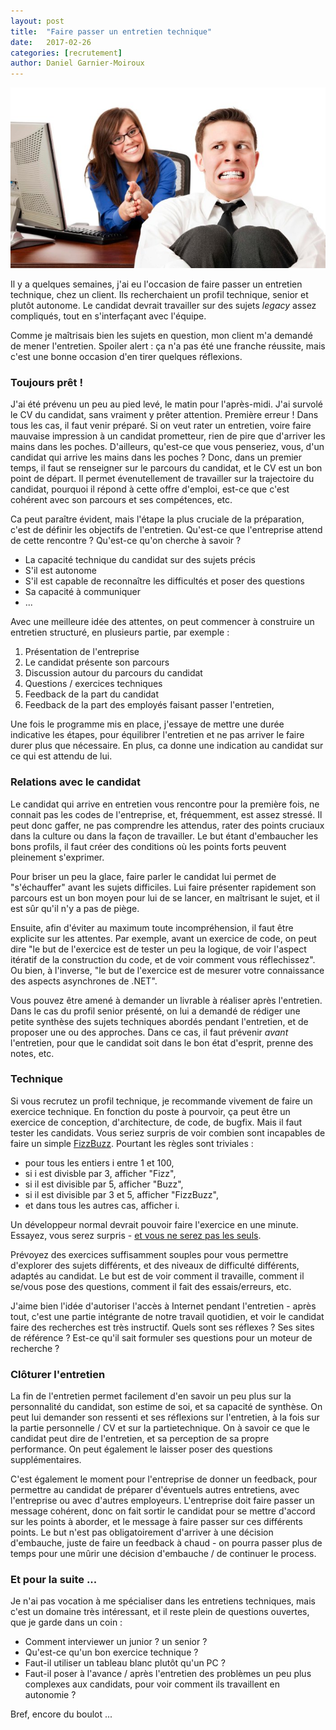 ```yaml
---
layout: post
title:  "Faire passer un entretien technique"
date:   2017-02-26
categories: [recrutement]
author: Daniel Garnier-Moiroux
---
```



<div id="cover-pic" class="text-center">
    <img src="/assets/2017-02-26-job-interview.jpg" title="Le stress de l'entretien" />
</div>

Il y a quelques semaines, j'ai eu l'occasion de faire passer un entretien technique,
chez un client. Ils recherchaient un profil technique, senior et plutôt autonome.
Le candidat devrait travailler sur des sujets *legacy* assez compliqués, tout en
s'interfaçant avec l'équipe.

Comme je maîtrisais bien les sujets en question, mon client m'a demandé de mener
l'entretien. Spoiler alert : ça n'a pas été une franche réussite, mais c'est une
bonne occasion d'en tirer quelques réflexions.


### Toujours prêt !
J'ai été prévenu un peu au pied levé, le matin pour l'après-midi. J'ai survolé le
CV du candidat, sans vraiment y prêter attention. Première erreur ! Dans tous les
cas, il faut venir préparé. Si on veut rater un entretien, voire faire mauvaise
impression à un candidat prometteur, rien de pire que d'arriver les mains dans les
poches. D'ailleurs, qu'est-ce que vous penseriez, vous, d'un candidat qui arrive
les mains dans les poches ? Donc, dans un premier temps, il faut se renseigner sur
le parcours du candidat, et le CV est un bon point de départ. Il permet évenutellement
de travailler sur la trajectoire du candidat, pourquoi il répond à cette offre
d'emploi, est-ce que c'est cohérent avec son parcours et ses compétences, etc.


Ca peut paraître évident, mais l'étape la plus cruciale de la préparation, c'est
de définir les objectifs de l'entretien. Qu'est-ce que l'entreprise attend de cette
rencontre ? Qu'est-ce qu'on cherche à savoir ?

- La capacité technique du candidat sur des sujets précis
- S'il est autonome
- S'il est capable de reconnaître les difficultés et poser des questions
- Sa capacité à communiquer
- ...

Avec une meilleure idée des attentes, on peut commencer à construire un entretien
structuré, en plusieurs partie, par exemple :
1. Présentation de l'entreprise
2. Le candidat présente son parcours
3. Discussion autour du parcours du candidat
4. Questions / exercices techniques
5. Feedback de la part du candidat
6. Feedback de la part des employés faisant passer l'entretien,

Une fois le programme mis en place, j'essaye de mettre une durée indicative les
étapes, pour équilibrer l'entretien et ne pas arriver le faire durer plus que nécessaire.
En plus, ca donne une indication au candidat sur ce qui est attendu de lui.


### Relations avec le candidat
Le candidat qui arrive en entretien vous rencontre pour la première fois, ne connait
pas les codes de l'entreprise, et, fréquemment, est assez stressé. Il peut donc gaffer,
ne pas comprendre les attendus, rater des points cruciaux dans la culture ou dans
la façon de travailler. Le but étant d'embaucher les bons profils, il faut créer
des conditions où les points forts peuvent pleinement s'exprimer.

Pour briser un peu la glace, faire parler le candidat lui permet de "s'échauffer"
avant les sujets difficiles. Lui faire présenter rapidement son parcours est un bon
moyen pour lui de se lancer, en maîtrisant le sujet, et il est sûr qu'il n'y a pas
de piège.

Ensuite, afin d'éviter au maximum toute incompréhension, il faut être explicite
sur les attentes. Par exemple, avant un exercice de code, on peut dire "le but
de l'exercice est de tester un peu la logique, de voir l'aspect itératif de la
construction du code, et de voir comment vous réflechissez". Ou bien, à l'inverse,
"le but de l'exercice est de mesurer votre connaissance des aspects asynchrones de
.NET".

Vous pouvez être amené à demander un livrable à réaliser après l'entretien. Dans
le cas du profil senior présenté, on lui a demandé de rédiger une petite synthèse
des sujets techniques abordés pendant l'entretien, et de proposer une ou des approches.
Dans ce cas, il faut prévenir *avant* l'entretien, pour que le candidat soit dans
le bon état d'esprit, prenne des notes, etc.


### Technique
Si vous recrutez un profil technique, je recommande vivement de faire un exercice
technique. En fonction du poste à pourvoir, ça peut être un exercice de conception,
d'architecture, de code, de bugfix. Mais il faut tester les candidats. Vous seriez
surpris de voir combien sont incapables de faire un simple <a href ="https://en.wikipedia.org/wiki/Fizz_buzz#Programming_interviews" target="_blank">FizzBuzz</a>.
Pourtant les règles sont triviales :
- pour tous les entiers i entre 1 et 100,
- si i est divisble par 3, afficher "Fizz",
- si il est divisible par 5, afficher "Buzz",
- si il est divisible par 3 et 5, afficher "FizzBuzz",
- et dans tous les autres cas, afficher i.

Un développeur normal devrait pouvoir faire l'exercice en une minute.
Essayez, vous serez surpris - <a href ="https://blog.codinghorror.com/why-cant-programmers-program/" target="_blank">et vous ne serez pas les seuls</a>.

Prévoyez des exercices suffisamment souples pour vous permettre d'explorer des sujets
différents, et des niveaux de difficulté différents, adaptés au candidat. Le but
est de voir comment il travaille, comment il se/vous pose des questions, comment il
fait des essais/erreurs, etc.

J'aime bien l'idée d'autoriser l'accès à Internet pendant l'entretien - après tout,
c'est une partie intégrante de notre travail quotidien, et voir le candidat faire
des recherches est très instructif. Quels sont ses réflexes ? Ses sites de référence
? Est-ce qu'il sait formuler ses questions pour un moteur de recherche ?


### Clôturer l'entretien
La fin de l'entretien permet facilement d'en savoir un peu plus sur la personnalité
du candidat, son estime de soi, et sa capacité de synthèse. On peut lui demander
son ressenti et ses réflexions sur l'entretien, à la fois sur la partie personnelle
/ CV et sur la partietechnique. On à savoir ce que le candidat peut dire de l'entretien,
et sa perception de sa propre performance. On peut également le laisser poser des
questions supplémentaires.

C'est également le moment pour l'entreprise de donner un feedback, pour permettre
au candidat de préparer d'éventuels autres entretiens, avec l'entreprise ou avec
d'autres employeurs. L'entreprise doit faire passer un message cohérent, donc on
fait sortir le candidat pour se mettre d'accord sur les points à aborder, et le
message à faire passer sur ces différents points. Le but n'est pas obligatoirement
d'arriver à une décision d'embauche, juste de faire un feedback à chaud - on pourra
passer plus de temps pour une mûrir une décision d'embauche / de continuer le process.

### Et pour la suite ...
Je n'ai pas vocation à me spécialiser dans les entretiens techniques, mais c'est
un domaine très intéressant, et il reste plein de questions ouvertes, que je garde
dans un coin :
- Comment interviewer un junior ? un senior ?
- Qu'est-ce qu'un bon exercice technique ?
- Faut-il utiliser un tableau blanc plutôt qu'un PC ?
- Faut-il poser à l'avance / après l'entretien des problèmes un peu plus complexes
aux candidats, pour voir comment ils travaillent en autonomie ?

Bref, encore du boulot ...
